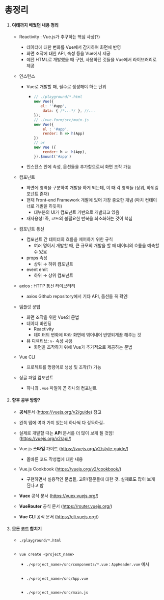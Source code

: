# 총정리

1. #### 여태까지 배웠던 내용 정리

   - Reactivity : Vue.js가 추구하는 핵심 사상(?)

     - 데이터에 대한 변화를 Vue에서 감지하여 화면에 반영
     - 화면 조작에 대한 API, 속성 등을 Vue에서 제공
     - 예전 HTML로 개발했을 때 구현, 사용하던 것들을 Vue에서 라이브러리로 제공

   - 인스턴스

     - Vue로 개발할 때, 필수로 생성해야 하는 단위

       - ```javascript
         // ./playground/*.html
         new Vue({
         	el: ''#app',
             data: { /*...*/ }, //...
         });
         // ./vue-form/src/main.js
         new Vue({
             el : '#app',
             render: h => h(App)
         })
         // or
         new Vue ({
             render: h =: h(App),
         }).$mount('#app')
         ```

     - 인스턴스 안에 속성, 옵션들을 추가함으로써 화면 조작 가능

   - 컴포넌트

     - 화면에 영역을 구분하여 개발을 하게 되는데, 이 때 각 영역들 (상위, 하위컴포넌트 존재)
     - 현재 Front-end Framework 개발에 있어 가장 중요한 개념 (마치 컨테이너로 개발을 하듯이)
       - 대부분의 UI가 컴포넌트 기반으로 개발되고 있음
     - 재사용성! 즉, 코드의 불필요한 반복을 최소화하는 것이 핵심

   - 컴포넌트 통신

     - 컴포넌트 간 데이터의 흐름을 제어하기 위한 규칙
       - 여러 명이서 개발할 때, 큰 규모의 개발을 할 때 데이터의 흐름을 예측할 수 있음
     - props 속성
       - 상위 → 하위 컴포넌트
     - event emit
       - 하위 → 상위 컴포넌트

   - axios : HTTP 통신 라이브러리

     - axios Github repository에서 기타 API, 옵션들 꼭 확인!

   - 템플릿 문법

     - 화면 조작을 위한 Vue의 문법
     - 데이터 바인딩
       - Reactivity
       - 데이터의 변화에 따라 화면에 엮어내어 반영되게끔 해주는 것
     - 뷰 디렉티브: `v-` 속성 사용
       - 화면을 조작하기 위해 Vue가 추가적으로 제공하는 문법

   - Vue CLI

     - 프로젝트를 명령어로 생성 및 조작(?) 가능

   - 싱글 파일 컴포넌트

     - 하나의 `.vue` 파일이 곧 하나의 컴포넌트

       

2. #### 향후 공부 방향?

   -  **공식**문서 (https://vuejs.org/v2/guide) 참고

     - 왼쪽 탭에 여러 가지 있는데 하나씩 다 정독하길..
     - 실제로 개발할 때는 **API** 문서를 더 많이 보게 될 것임! (https://vuejs.org/v2/api/)

   - Vue.js **스타일** 가이드 (https://vuejs.org/v2/style-guide/)

     - 올바른 코드 작성법에 대한 내용

   - Vue.js Cookbook (https://vuejs.org/v2/cookbook/)

     - 구현하면서 실용적인 문법들, 고민/질문들에 대한 것. 실제로도 많이 보게 된다고 함

   - **Vuex** 공식 문서 (https://vuex.vuejs.org/)

   - **VueRouter** 공식 문서 (https://router.vuejs.org/)

   - **Vue CLI** 공식 문서 (https://cli.vuejs.org/)

     

3. #### 모든 코드 합치기

   - `./playground/*.html`

   ```html
   
   ```

   

   - `vue create <project_name>`

     - `./<project_name>/src/components/*.vue` : `AppHeader.vue` 예시

     ```vue
     
     ```

     

     - `./<project_name>/src/App.vue`

     ```vue
     
     ```

     

     - `./<project_name>/src/main.js`

     ```javascript
     
     ```

     